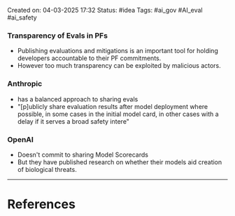 Created on: 04-03-2025 17:32
Status: #idea
Tags: #ai_gov #AI_eval #ai_safety 
### Transparency of Evals in PFs
- Publishing evaluations and mitigations is an important tool for holding developers accountable to their PF commitments.
- However too much transparency can be exploited by malicious actors.
### Anthropic
- has a balanced approach to sharing evals
- "\[p]ublicly share evaluation results after model deployment where possible, in some cases in the initial model card, in other cases with a delay if it serves a broad safety intere"
### OpenAI
- Doesn't commit to sharing Model Scorecards
- But they have published research on whether their models aid creation of biological threats.



-----------------
# References